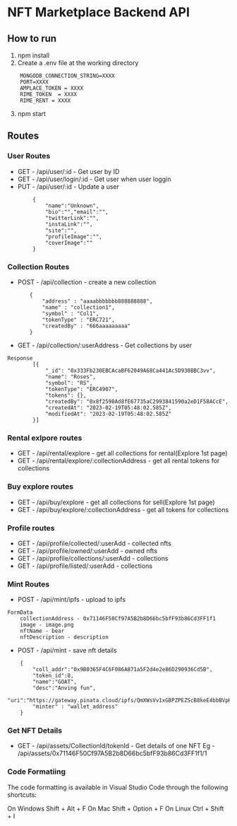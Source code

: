 # NFT Marketplace Backend API

## How to run

1. npm install
2. Create a .env file at the working directory
```
    MONGODB_CONNECTION_STRING=XXXX
    PORT=XXXX
    AMPLACE_TOKEN = XXXX
    RIME_TOKEN  = XXXX
    RIME_RENT = XXXX
```
3. npm start

## Routes

### User Routes

- GET - /api/user/:id - Get user by ID
- GET - /api/user/login/:id - Get user when user loggin
- PUT - /api/user/:id - Update a user
```     
        {
            "name":"Unknown",
            "bio":"","email":"",
            "twitterLink":"",
            "instaLink":"",
            "site":"",
            "profileImage":"",
            "coverImage":""
        }
```

### Collection Routes

 - POST - /api/collection - create a new collection
 ```
        {
            "address" : "aaaabbbbbbb888888888",
            "name" : "collection1",
            "symbol" : "Col1",
            "tokenType" : "ERC721",
            "createdBy" : "666aaaaaaaaa"
        }
```

- GET - /api/collection/:userAddress - Get collections by user 

```
Response
        [{
            "_id": "0x333Fb230EBCAcaBF62049A68Ca441Ac5D938BBC3vv",
            "name": "Roses",
            "symbol": "RS",
            "tokenType": "ERC4907",
            "tokens": {},
            "createdBy": "0x8f2590Ad8fE67735aC2993841590a2eD1F58ACcE",
            "createdAt": "2023-02-19T05:48:02.585Z",
            "modifiedAt": "2023-02-19T05:48:02.585Z"
        }]
```


### Rental exlpore routes

- GET - /api/rental/explore - get all collections for rental(Explore 1st page)
- GET - /api/rental/explore/:collectionAddress - get all rental tokens for collections

### Buy explore routes

- GET - /api/buy/explore - get all collections for sell(Explore 1st page)
- GET - /api/buy/explore/:collectionAddress - get all tokens for collections

### Profile routes

- GET -  /api/profile/collected/:userAdd - collected nfts
- GET -  /api/profile/owned/:userAdd  - owned nfts
- GET -  /api/profile/collections/:userAdd  - collections 
- GET -  /api/profile/listed/:userAdd  - collections 

### Mint Routes

- POST - /api/mint/ipfs  - upload to ipfs
```     
FormData
    collectionAddress - 0x71146F50Cf97A5B2b8D66bc5bfF93b86Cd3FF1f1
    image - image.png
    nftName - bear
    nftDescription - description

```
- POST - /api/mint - save nft details
```     
    {
        "coll_addr":"0x9B0365F4C6F086A871a5F2d4e2e86D290936Cd5B",
        "token_id":8,
        "name":"GOAT",
        "desc":"Anving fun",
        "uri":"https://gateway.pinata.cloud/ipfs/QmXWsVv1xGBPZPEZScB8keE4bbBVpHzLaMq8aDPHa28F4M",
        "minter" : "wallet_address"
    }

```

### Get NFT Details

- GET - /api/assets/CollectionId/tokenId - Get details of one NFT
    Eg - /api/assets/0x71146F50Cf97A5B2b8D66bc5bfF93b86Cd3FF1f1/1

### Code Formatiing

The code formatting is available in Visual Studio Code through the following shortcuts:

On Windows Shift + Alt + F
On Mac Shift + Option + F
On Linux Ctrl + Shift + I